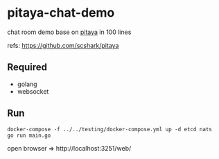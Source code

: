# pitaya-chat-demo
chat room demo base on [pitaya](https://github.com/scshark/pitaya) in 100 lines

refs: https://github.com/scshark/pitaya

## Required
- golang
- websocket

## Run
```
docker-compose -f ../../testing/docker-compose.yml up -d etcd nats
go run main.go
```

open browser => http://localhost:3251/web/
